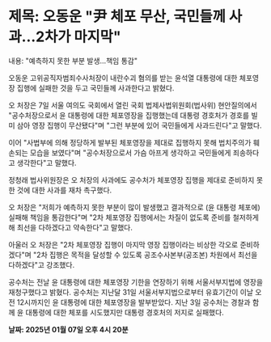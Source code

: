 # **제목: 오동운 "尹 체포 무산, 국민들께 사과…2차가 마지막"**

  내용: "예측하지 못한 부분 발생…책임 통감"

오동운 고위공직자범죄수사처장이 내란수괴 혐의를 받는 윤석열 대통령에 대한 체포영장 집행에 실패한 것을 두고 국민들께 사과한다고 밝혔다.

오 처장은 7일 서울 여의도 국회에서 열린 국회 법제사법위원회(법사위) 현안질의에서 "공수처장으로서 윤 대통령에 대한 체포영장을 집행했는데 대통령 경호처가 경호를 빌미 삼아 영장 집행이 무산됐다"며 "그런 부분에 있어 국민들에게 사과드린다"고 말했다.

이어 "사법부에 의해 정당하게 발부된 체포영장을 제대로 집행하지 못해 법치주의가 훼손되는 모습을 보였다"며 "공수처장으로서 가슴 아프게 생각하고 국민들에게 죄송하다고 생각한다"고 말했다.

정청래 법사위원장은 오 처장의 사과에도 공수처가 체포영장 집행을 제대로 준비하지 못한 것에 대한 사과를 재차 촉구했다.

오 처장은 "저희가 예측하지 못한 부분이 많이 발생했고 결과적으로 (윤 대통령 체포에) 실패해 책임을 통감한다"며 "2차 체포영장 집행에서는 차질이 없도록 준비를 철저하게 해 최선을 다하겠다고 약속한다"고 말했다.

아울러 오 처장은 "2차 체포영장 집행이 마지막 영장 집행이라는 비상한 각오로 준비하겠다"며 "2차 집행은 목적을 달성할 수 있도록 공조수사본부(공조본) 차원에서 최선을 다하겠다"고 강조했다.

공수처는 전날 윤 대통령에 대한 체포영장 기한을 연장하기 위해 서울서부지법에 영장을 재청구했다고 밝혔다. 공수처는 지난달 31일 서울서부지법으로부터 유효기간이 이날 오전 12시까지인 윤 대통령에 대한 체포영장을 발부받았다. 지난 3일 공수처는 경찰과 함께 윤 대통령에 대한 체포를 시도했지만 대통령 경호처의 저지로 실패했다.

  **날짜: 2025년 01월 07일 오후 4시 20분**